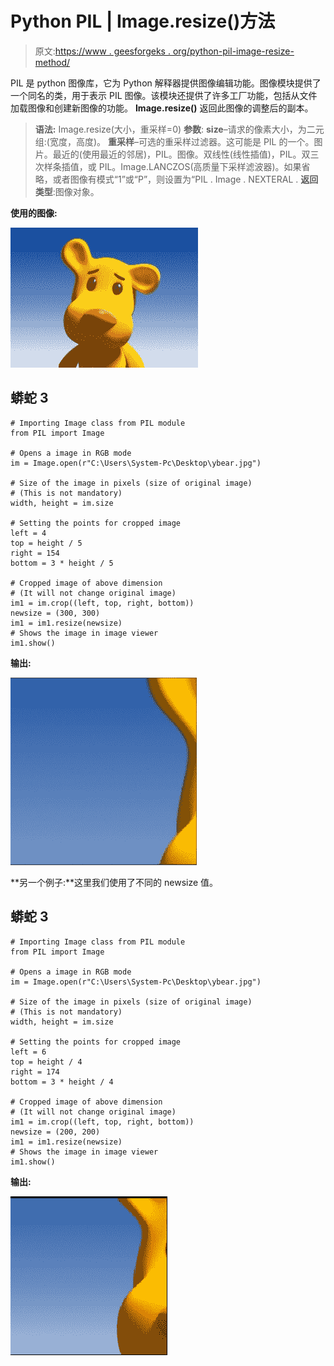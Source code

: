# Python PIL | Image.resize()方法

> 原文:[https://www . geesforgeks . org/python-pil-image-resize-method/](https://www.geeksforgeeks.org/python-pil-image-resize-method/)

PIL 是 python 图像库，它为 Python 解释器提供图像编辑功能。图像模块提供了一个同名的类，用于表示 PIL 图像。该模块还提供了许多工厂功能，包括从文件加载图像和创建新图像的功能。
**Image.resize()** 返回此图像的调整后的副本。

> **语法:** Image.resize(大小，重采样=0)
> **参数**:
> **size**–请求的像素大小，为二元组:(宽度，高度)。
> **重采样**–可选的重采样过滤器。这可能是 PIL 的一个。图片。最近的(使用最近的邻居)，PIL。图像。双线性(线性插值)，PIL。双三次样条插值，或 PIL。Image.LANCZOS(高质量下采样滤波器)。如果省略，或者图像有模式“1”或“P”，则设置为“PIL . Image . NEXTERAL .
> **返回类型**:图像对象。

**使用的图像:**

![](img/6e1a40517bd9f6bb62eeadef957096c7.png)

## 蟒蛇 3

```
# Importing Image class from PIL module
from PIL import Image

# Opens a image in RGB mode
im = Image.open(r"C:\Users\System-Pc\Desktop\ybear.jpg")

# Size of the image in pixels (size of original image)
# (This is not mandatory)
width, height = im.size

# Setting the points for cropped image
left = 4
top = height / 5
right = 154
bottom = 3 * height / 5

# Cropped image of above dimension
# (It will not change original image)
im1 = im.crop((left, top, right, bottom))
newsize = (300, 300)
im1 = im1.resize(newsize)
# Shows the image in image viewer
im1.show()
```

**输出:**

![](img/581cf51c9f3344c7a68045d4a1b47efc.png)

**另一个例子:**这里我们使用了不同的 newsize 值。

## 蟒蛇 3

```
# Importing Image class from PIL module
from PIL import Image

# Opens a image in RGB mode
im = Image.open(r"C:\Users\System-Pc\Desktop\ybear.jpg")

# Size of the image in pixels (size of original image)
# (This is not mandatory)
width, height = im.size

# Setting the points for cropped image
left = 6
top = height / 4
right = 174
bottom = 3 * height / 4

# Cropped image of above dimension
# (It will not change original image)
im1 = im.crop((left, top, right, bottom))
newsize = (200, 200)
im1 = im1.resize(newsize)
# Shows the image in image viewer
im1.show()
```

**输出:**

![](img/eff9779340a1f653837ce1ce098bcb65.png)